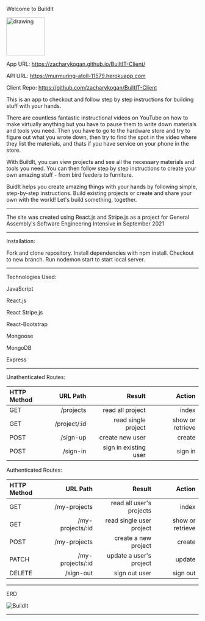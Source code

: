 
Welcome to BuildIt

<img src="https://i.ibb.co/hsczRCv/logo.png" alt="drawing" width="100"/>

App URL: https://zacharykogan.github.io/BuiltIT-Client/

API URL: https://murmuring-atoll-11579.herokuapp.com

Client Repo: https://github.com/zacharykogan/BuiltIT-Client

This is an app to checkout and follow step by step instructions for building stuff with your hands.

There are countless fantastic instructional videos on YouTube on how to make virtually anything but you have to pause them to write down materials and tools you need. Then you have to go to the hardware store and try to figure out what you wrote down, then try to find the spot in the video where they list the materials, and thats if you have service on your phone in the store.

With BuildIt, you can view projects and see all the necessary materials and tools you need. You can then follow step by step instructions to create your own amazing stuff - from bird feeders to furniture. 

BuidIt helps you create amazing things with your hands by following simple, step-by-step instructions. Build existing projects or create and share your own with the world! Let's build something, together.
___
The site was created using React.js and Stripe.js as a project for General Assembly's Software Engineering Intensive in September 2021

---
Installation:

Fork and clone repository.
Install dependencies with npm install.
Checkout to new branch.
Run nodemon start to start local server.
___
Technologies Used:

JavaScript

React.js

React Stripe.js 

React-Bootstrap

Mongoose

MongoDB

Express

---
Unathenticated Routes:

|HTTP Method |URL Path|Result|Action |
| :---    |    ---:   |   ---: |   ---: |
| GET | /projects | read all project | index |
| GET | /project/:id | read single project | show or retrieve |
|POST| /sign-up| create new user | create|
|POST| /sign-in| sign in existing user | sign in|

Authenticated Routes:

|HTTP Method |URL Path|Result|Action |
| :---    |    ---:   |   ---: |   ---: |
| GET | /my-projects | read all user's projects | index |
| GET | /my-projects/:id | read single user project | show or retrieve |
| POST | /my-projects | create a new project | create |
|PATCH| /my-projects/:id| update a user's project| update|
|DELETE| /sign-out| sign out user| sign out|

---

ERD

![BuildIt](https://i.ibb.co/Tk9BhgX/ERD.jpg)

---